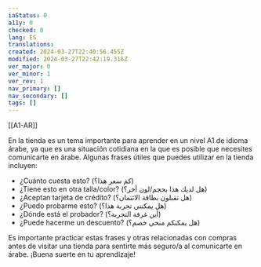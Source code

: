 ```yaml
---
iaStatus: 0
a11y: 0
checked: 0
lang: ES
translations: 
created: 2024-03-27T22:40:56.455Z
modified: 2024-03-27T22:42:19.316Z
ver_major: 0
ver_minor: 1
ver_rev: 1
nav_primary: []
nav_secondary: []
tags: []
---
```


[[A1-AR]]

En la tienda es un tema importante para aprender en un nivel A1 de idioma árabe, ya que es una situación cotidiana en la que es posible que necesites comunicarte en árabe. Algunas frases útiles que puedes utilizar en la tienda incluyen:

- ¿Cuánto cuesta esto? (كم سعر هذا؟)
- ¿Tiene esto en otra talla/color? (هل لديك هذا بحجم/لون أخر؟)
- ¿Aceptan tarjeta de crédito? (هل تقبلون بطاقة الائتمان؟)
- ¿Puedo probarme esto? (هل يمكنني تجربة هذا؟)
- ¿Dónde está el probador? (أين غرفة التجربة؟)
- ¿Puede hacerme un descuento? (هل يمكنكم منحي خصم؟)

Es importante practicar estas frases y otras relacionadas con compras antes de visitar una tienda para sentirte más seguro/a al comunicarte en árabe. ¡Buena suerte en tu aprendizaje!
